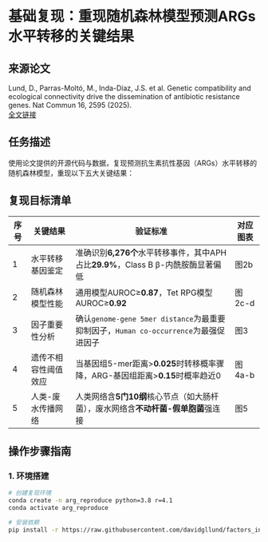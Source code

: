 # 基础复现：重现随机森林模型预测ARGs水平转移的关键结果

## 来源论文
Lund, D., Parras-Moltó, M., Inda-Díaz, J.S. et al. Genetic compatibility and ecological connectivity drive the dissemination of antibiotic resistance genes. Nat Commun 16, 2595 (2025).  
[全文链接](https://www.nature.com/articles/s41467-025-57825-3)

## 任务描述
使用论文提供的开源代码与数据，复现预测抗生素抗性基因（ARGs）水平转移的随机森林模型，重现以下五大关键结果：

## 复现目标清单
| **序号** | **关键结果**                  | **验证标准**                                                                 | 对应图表 |
|----------|-------------------------------|-----------------------------------------------------------------------------|----------|
| 1        | 水平转移基因鉴定              | 准确识别**6,276个**水平转移事件，其中APH占比**29.9%**，Class B β-内酰胺酶显著偏低 | 图2b     |
| 2        | 随机森林模型性能              | 通用模型AUROC≥**0.87**，Tet RPG模型AUROC≥**0.92**                             | 图2c-d   |
| 3        | 因子重要性分析                | 确认`genome-gene 5mer distance`为最重要抑制因子，`Human co-occurrence`为最强促进因子 | 图3      |
| 4        | 遗传不相容性阈值效应          | 当基因组5-mer距离>**0.025**时转移概率骤降，ARG-基因组距离>**0.15**时概率趋近0 | 图4a-b   |
| 5        | 人类-废水传播网络             | 人类网络含**5门10纲**核心节点（如大肠杆菌），废水网络含**不动杆菌-假单胞菌**强连接 | 图5      |

## 操作步骤指南

### 1. 环境搭建
```bash
# 创建复现环境
conda create -n arg_reproduce python=3.8 r=4.1
conda activate arg_reproduce

# 安装依赖
pip install -r https://raw.githubusercontent.com/davidgllund/factors_influencing_HGT_of_ARGs/main/requirements.txt
